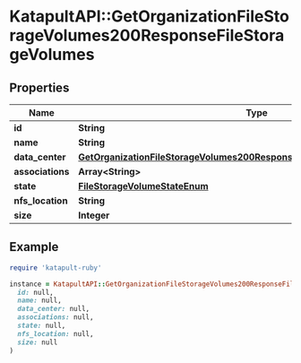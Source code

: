 # KatapultAPI::GetOrganizationFileStorageVolumes200ResponseFileStorageVolumes

## Properties

| Name | Type | Description | Notes |
| ---- | ---- | ----------- | ----- |
| **id** | **String** |  | [optional] |
| **name** | **String** |  | [optional] |
| **data_center** | [**GetOrganizationFileStorageVolumes200ResponseFileStorageVolumesDataCenter**](GetOrganizationFileStorageVolumes200ResponseFileStorageVolumesDataCenter.md) |  | [optional] |
| **associations** | **Array&lt;String&gt;** |  | [optional] |
| **state** | [**FileStorageVolumeStateEnum**](FileStorageVolumeStateEnum.md) |  | [optional] |
| **nfs_location** | **String** |  | [optional] |
| **size** | **Integer** |  | [optional] |

## Example

```ruby
require 'katapult-ruby'

instance = KatapultAPI::GetOrganizationFileStorageVolumes200ResponseFileStorageVolumes.new(
  id: null,
  name: null,
  data_center: null,
  associations: null,
  state: null,
  nfs_location: null,
  size: null
)
```


